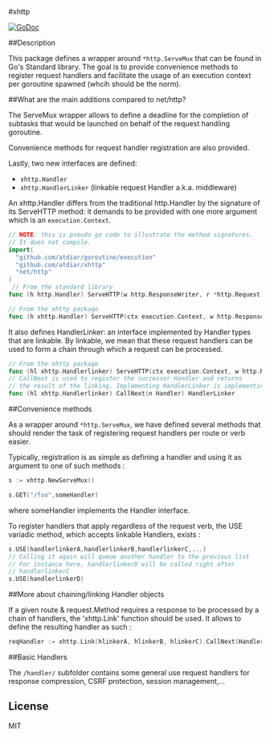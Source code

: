 #xhttp

[![GoDoc](https://godoc.org/github.com/atdiar/xhttp/gddo?status.svg)](http://godoc.org/github.com/atdiar/xhttp)

##Description

This package defines a wrapper around `*http.ServeMux` that can be found
in Go's Standard library. The goal is to provide convenience methods to
register request handlers and facilitate the usage of an execution context
per goroutine spawned (whcih should be the norm).

##What are the main additions compared to net/http?

The ServeMux wrapper allows to define a deadline for the completion of
subtasks that would be launched on behalf of the request handling goroutine.

Convenience methods for request handler registration are also provided.

Lastly, two new interfaces are defined:
* `xhttp.Handler`
* `xhttp.HandlerLinker` (linkable request Handler a.k.a. middleware)

An xhttp.Handler differs from the traditional http.Handler by the signature
of its ServeHTTP method: it demands to be provided with one more argument
which is an `execution.Context`.

``` go
// NOTE: this is pseudo go code to illustrate the method signatures.
// It does not compile.
import(
  "github.com/atdiar/goroutine/execution"
  "github.com/atdiar/xhttp"
  "net/http"
)
 // From the standard library
func (h http.Handler) ServeHTTP(w http.ResponseWriter, r *http.Request)

// From the xhttp package
func (h xhttp.Handler) ServeHTTP(ctx execution.Context, w http.ResponseWriter, r *http.Request)

```
It also defines HandlerLinker: an interface implemented by Handler types
that are linkable.
By linkable, we mean that these request handlers can be used to form a
chain through which a request can be processed.

``` go
// From the xhttp package
func (hl xhttp.Handlerlinker) ServeHTTP(ctx execution.Context, w http.ResponseWriter, r *http.Request)
// CallNext is used to register the successor Handler and returns
// the result of the linking. Implementing HandlerLinker is implementing Handler.
func (hl xhttp.Handlerlinker) CallNext(n Handler) HandlerLinker
```

##Convenience methods

As a wrapper around `*http.ServeMux`, we have defined several methods that should
render the task of registering request handlers per route or verb easier.

Typically, registration is as simple as defining a handler and using it
as argument to one of such methods :
``` go
s := xhttp.NewServeMux()

s.GET("/foo",someHandler)
```
where someHandler implements the Handler interface.

To register handlers that apply regardless of the request verb, the USE
variadic method, which accepts linkable Handlers, exists :

``` go
s.USE(handlerlinkerA,handlerlinkerB,handlerlinkerC,...)
// Calling it again will queue another handler to the previous list
// For instance here, handlerlinkerD will be called right after
// handlerlinkerC
s.USE(handlerlinkerD)
```

##More about chaining/linking Handler objects

If a given route & request.Method requires a response to be processed
by a chain of handlers, the 'xhttp.Link' function should be used.
It allows to define the resulting handler as such :

``` go
reqHandler := xhttp.Link(hlinkerA, hlinkerB, hlinkerC).CallNext(Handler)
```

##Basic Handlers

The `/handler/` subfolder contains some general use request handlers
for response compression, CSRF protection, session management,...

## License
MIT
